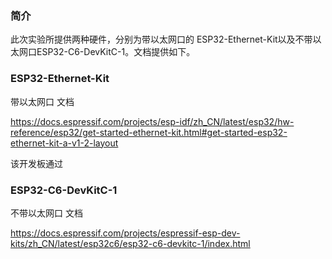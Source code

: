 
### 简介
此次实验所提供两种硬件，分别为带以太网口的 ESP32-Ethernet-Kit以及不带以太网口ESP32-C6-DevKitC-1。文档提供如下。
### ESP32-Ethernet-Kit
带以太网口
文档

https://docs.espressif.com/projects/esp-idf/zh_CN/latest/esp32/hw-reference/esp32/get-started-ethernet-kit.html#get-started-esp32-ethernet-kit-a-v1-2-layout

该开发板通过
### ESP32-C6-DevKitC-1
不带以太网口
文档

https://docs.espressif.com/projects/espressif-esp-dev-kits/zh_CN/latest/esp32c6/esp32-c6-devkitc-1/index.html

